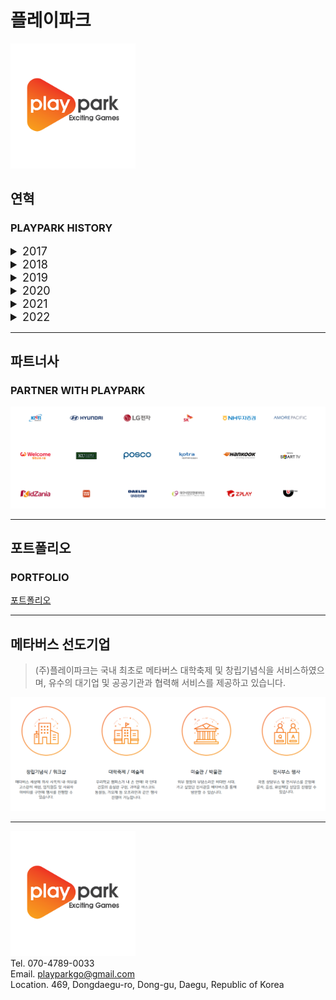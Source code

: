 # 플레이파크

<img src="./image/playpark.png" style="width:200px"/><br />

## 연혁

### PLAYPARK HISTORY

<details>
<summary style="font-size:18px">2017</summary>

- (주)플레이파크 법인 설립
- 한국콘텐츠진흥원 체감형 아케이드 게임 개발 사업 수행
  - < 메카닉 워즈 VR > 개발
- SW융합기술고도화사업 참여 정보통신산업진흥원
- EBS 애니메이션 3D 컨버팅
  - 삼성 스마트TV VOD서비스
- 대구 시민안전테마파크
  - 지하철 화재 VR 훈련 시뮬레이터 개발
- 한국콘텐츠진흥원 우리문화복원사업 수행
  - 조선시대 무과시험 디지털 복원
- 숭례문 디지털 3D 복원

</details>
<details>
<summary style="font-size:18px">2018</summary>

- 대구 글로벌게임센터 게임제작지원사업 R&D 과제 수행
  - 실감나는 AR 모바일게임 < Zombie Shooter > 개발
- 리얼 로봇배틀 VR 어트랙션 게임 개발
  - 한국, 중국 시장 출시
- 지하철화재 대피 훈련 VR 콘텐츠 개발
  - 대구 지하철 중앙로 화재 상황을 VR로 체험하며 대피하는 훈련 컨텐츠 개발
- 중소기업청 창업성장기술개발사업 R&D 과제 수행
  - < VR호러 어트랙션 게임 시스템 개발 >
- 두산 인프라코어 공작기계 교육용 VR시뮬레이터 개발
- 대구글로벌게임센터 게임제작지원사업 R&D 과제 수행
  - 모바일게임 < OFFICE KNIGHTS - RPG > 개발

</details>
<details>
<summary style="font-size:18px">2019</summary>

- 미국 크라우드펀딩 INDIEGOGO 론칭
  - 모바일게임 < Zombie Shooter > 미국 크라우드펀딩 INDIEGOGO에 론칭
- 중소벤처기업부 창업성장기술개발사업 R&D과제 선정
  - 모바일, VR 게임 연동이 가능한 `모바일/VR어트랙션 게임` 개발
- 산업현장 VR안전체험 컨텐츠 개발
  - HMD 착용하고 산업현장 안전교육훈련을 받을 수 있는 컨텐츠 개발
- 키자니아 한국타이어관 운전면허시험 체험 컨텐츠 개발
  - 어린이 직업체험 테마파크 체험 게임 컨텐츠 개발
- 두산 인프라코어 공작기계 3D 홍보영상 개발

</details>
</details>
<details>
<summary style="font-size:18px">2020</summary>

- 대림산업현장 VR안전체험 컨텐츠 개발
  - 현장에서 실제 일어날 수 있는 산업 재해를 VR 안전 컨텐츠 체험을 통해 예방
- 워터몬 AR게임 개발
  - 물 주변에서 출현하는 워터 몬스터를 포획하는 모바일 AR 게임 컨텐츠 개발
- 인명구조 로켓발사기 AR 훈련 컨텐크 개발
  - 전국 주요 유원지에 설치된 `수난인명구조용 로켓발사기`안내 및 훈련을 위한 AR 컨텐츠 개발
- 리얼로봇배틀 VR어트랙션 게임 시즌3 개발 완료
  - 실제 로봇을 타고 배틀을 즐기는 듯한 실감나는 VR 어트랙션 게임
  - 시즌 3 추가 컨텐츠 개발
- 온게임넷 방송 출연
  - TURNUP 100인의 선택 게임 오디션 출연
  - 일반인, 전문가 평가단들의 평가 최고 점수 획득

</details>
</details>
<details>
<summary style="font-size:18px">2021</summary>

- NH투자증권 메타버스 앱 개발
  - NH투자증권 프리미엄 고객을 대상으로 메타버스에서 상담 및 강의 등의 서비스 진행
- 웰컴금융그룹 메타버스 창립기념행사 진행
  - 메타버스 "웰컴아일랜드"를 구축하여 창립기념행사 서비스 진행
  - PC, 안드로이드, IOS 동시 접속 시스템 개발
- 아모레퍼시픽 메타버스 창립기념행사 진행
  - 아모레퍼시픽 본사를 메타버스로 완벽 구현하여 76주년 창립기념행사를 진행
  - PC, 안드로이드, IOS 동시 접속 시스템 개발
- 건국유니버스 메타버스 축제 구현
  - PC, 안드로이드, IOS 동시 접속 시스템 개발
- KOTRA 가상전시관 웹사이트 개발
  - 한국무역투자진흥공사 기업홍보영상 가상전시관 개발 및 납품

</details>
<details>
<summary style="font-size:18px">2022</summary>

- SK mySUNI 온보딩 메타버스
  - sk 교육플랫폼 mySUNI를 메타버스로 구축하여 연계 서비스 진행
- LG전자 메타버스
  - 생활가전을 구매하여 사용해볼 수 있는 LG전자 메타버스 개발
- 현대자동차 전시 메타버스
  - 현대자동차 NATURE WEEK 전시회를 메타버스로 진행
- 키온버스 한국과학기술정보연구원 메타버스
  - 사이언스ON 연동 오픈 협업 메타버스 플랫폼 개발
  - 화상 채팅 시스템 개발
- 울릉도 메타버스
  - 울릉도 관광 메타버스 데모버전 개발

</details>

---

## 파트너사

### PARTNER WITH PLAYPARK

![image](./image/partner.png)

---

## 포트폴리오

### PORTFOLIO

[포트폴리오](https://playparkgo.com/portfolio.html)

---

## 메타버스 선도기업

> (주)플레이파크는 국내 최초로 메타버스 대학축제 및 창립기념식을 서비스하였으며,
> 유수의 대기업 및 공공기관과 협력해 서비스를 제공하고 있습니다.

![image](./image/metaverse.png)

---

<img src="./image/playpark.png" style="width:200px"/><br />
Tel. 070-4789-0033  
Email. playparkgo@gmail.com  
Location. 469, Dongdaegu-ro, Dong-gu, Daegu, Republic of Korea
